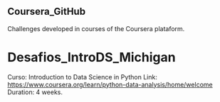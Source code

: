 ## Coursera_GitHub
Challenges developed in courses of the Coursera plataform.

# Desafios_IntroDS_Michigan
Curso: Introduction to Data Science in Python
Link: https://www.coursera.org/learn/python-data-analysis/home/welcome
Duration: 4 weeks.
